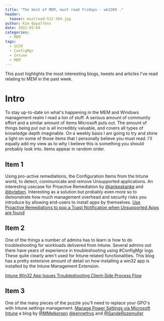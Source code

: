 ```yaml
---
title: "The best of MEM, must read fridays - wk2209 ."
header:
  teaser: mustread-512-384.jpg
author: Kim Oppalfens
date: 2022-03-04
categories:
  - MEM
tags:
  - SCCM
  - ConfigMgr
  - Intune
  - MEM
---
```


This post highlights the most interesting blogs, tweets and articles I've read relating to MEM in the past week.

# Intro #

To stay up-to-date on what's happening in the MEM and Windows management realm I read a ton of stuff. A serious amount of community effort and a similar amount of items Microsoft puts out. The amount of things being put out is all incredibly valuable, and covers all types of knowledge depth imaginable. On a weekly basis I am going to try and shine a light on some of those items that I personally believe you must read. I'll equally add my view as to why I believe this is something you should probably look into. Items appear in random order.

## Item 1 ##

Using pro-active remediations, the Configuration Items from the Intune world, to detect, communicate and remove Unsupported applications. An interesting usecase for Proactive Remediation by [@jankeskanke](https://twitter.com/jankeskanke) and [@byteben](https://twitter.com/byteben). Interesting as a solution but probably even more so to demonstrate how much management overhead and security risks you introduce by allowing end-users to install apps by themselves. [Use Proactive Remediations to pop a Toast Notification when Unsupported Apps are found](https://msendpointmgr.com/2022/02/27/use-proactive-remediations-to-pop-a-toast-notification-when-unsupported-apps-are-found/)

## Item 2 ##
One of the things a number of admins has to learn is how to do troubleshooting for workloads delivered from Intune. Several admins out there have years of experience in troubleshooting using #ConfigMgr logs. These quite clearly aren't used for Intune related functionalities. This blog has a pretty extensive amount of detail on how installing a win32 app is installed by the Intune Management Extension.

[Intune Win32 App Issues Troubleshooting Client-Side Process Flow](https://www.anoopcnair.com/intune-win32-app-troubleshooting/)

## Item 3 ##
One of the many pieces of the puzzle you'll need to replace your GPO's with Intune settings management. [Manage Power Settings via Microsoft Intune](https://blog.mindcore.dk/2022/02/manage-power-settings-via-microsoft.html)  a blog by
[@MMelkersen](https://twitter.com/MMelkersen)
[@kennethvs](https://twitter.com/kennethvs)
and
[@SandeRozemuller ](https://twitter.com/SandeRozemuller)







